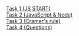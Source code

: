 [Task 1 (JS START)](https://docs.google.com/presentation/d/1gTZ0XD2BeGi1FaAY9pY-U3UJ86PaHcdhxETr5MNQcjc/edit#slide=id.p)<br/>
[Task 2 (JavaScript & Node)](https://docs.google.com/presentation/d/1CS-4cDvu2kt3UX66ilF4HFpRGPHLVof9rdVqzVTtkGQ/edit#slide=id.p)<br/>
[Task 3 (Cramer's rule)](http://codepen.io/BukirevaLiudmila/pen/bqbrwa)<br/>
[Task 4 (Questions)](https://docs.google.com/presentation/d/1v3R9Or7AtGL4E32uFZ1mHUhDAJxEviVnnqsmauK5Dk4/edit?usp=sharing)
